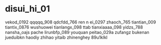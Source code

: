 # disui_hi_01
vekod_0192
qqqqq_908
qdcfdd_766
ren n ei_0297
zhaoch_765
tiantian_009
tiantix_0876
wushuowei
tianlangx_098
ttab
tianxiaaaa_098
yidzs_788
nansha_oajs
pache
lirunbfp_089
youquan
peitao_029a
zufangz
bukenan
jueduibkn
haodiy
zhihao
yitaib
zhinenghey
89u1klkl
